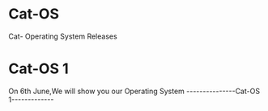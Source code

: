 # Cat-OS
Cat- Operating System Releases
# Cat-OS 1
On 6th June,We will show you our Operating System
---------------Cat-OS 1-------------
